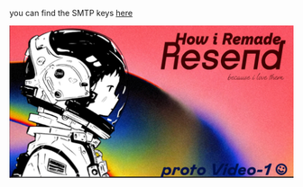 you can find the SMTP keys [here](https://myaccount.google.com/apppasswords?utm_source=google-account&utm_medium=myaccountsecurity&utm_campaign=tsv-settings)

![](./thumbnail.jpeg)